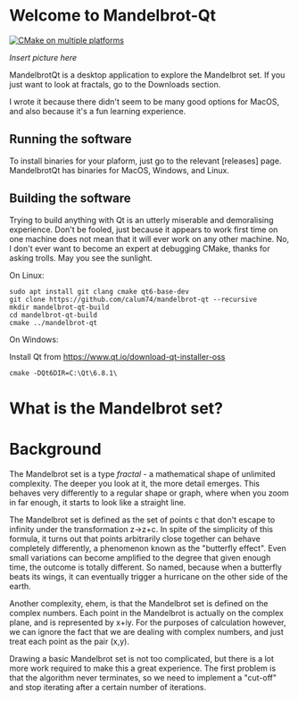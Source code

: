 # Welcome to Mandelbrot-Qt

[![CMake on multiple platforms](https://github.com/calum74/mandelbrot-qt/actions/workflows/cmake-multi-platform.yml/badge.svg)](https://github.com/calum74/mandelbrot-qt/actions/workflows/cmake-multi-platform.yml)

*Insert picture here*

MandelbrotQt is a desktop application to explore the Mandelbrot set. If you just want to look at fractals, go to the Downloads section.

I wrote it because there didn't seem to be many good options for MacOS, and also because it's a fun learning experience.

## Running the software

To install binaries for your plaform, just go to the relevant [releases] page. MandelbrotQt has binaries for MacOS, Windows, and Linux.

## Building the software

Trying to build anything with Qt is an utterly miserable and demoralising experience. Don't be fooled, just because it appears to work first time on one machine does not mean that it will ever work on any other machine. No, I don't ever want to become an expert at debugging CMake, thanks for asking trolls. May you see the sunlight.

On Linux:

```
sudo apt install git clang cmake qt6-base-dev
git clone https://github.com/calum74/mandelbrot-qt --recursive
mkdir mandelbrot-qt-build
cd mandelbrot-qt-build
cmake ../mandelbrot-qt

```

On Windows:

Install Qt from https://www.qt.io/download-qt-installer-oss

```
cmake -DQt6DIR=C:\Qt\6.8.1\
```

# What is the Mandelbrot set?


# Background

The Mandelbrot set is a type *fractal* - a mathematical shape of unlimited complexity. The deeper you look at it, the more detail emerges. This behaves very differently to a regular shape or graph, where  when you zoom in far enough, it starts to look like a straight line.

The Mandelbrot set is defined as the set of points c that don't escape to infinity under the transformation z->z+c. In spite of the simplicity of this formula, it turns out that points arbitrarily close together can behave completely differently, a phenomenon known as the "butterfly effect". Even small variations can become amplified to the degree that given enough time, the outcome is totally different. So named, because when a butterfly beats its wings, it can eventually trigger a hurricane on the other side of the earth.

Another complexity, ehem, is that the Mandelbrot set is defined on the complex numbers. Each point in the Mandelbrot is actually on the complex plane, and is represented by x+iy. For the purposes of calculation however, we can ignore the fact that we are dealing with complex numbers, and just treat each point as the pair (x,y).

Drawing a basic Mandelbrot set is not too complicated, but there is a lot more work required to make this a great experience. The first problem is that the algorithm never terminates, so we need to implement a "cut-off" and stop iterating after a certain number of iterations.

